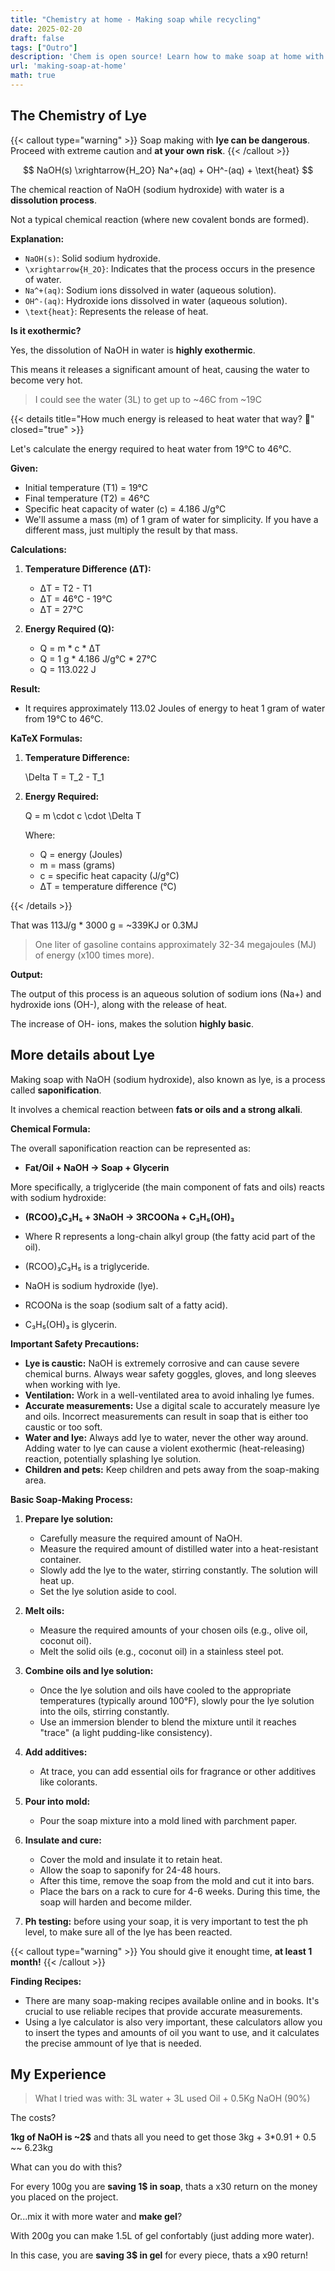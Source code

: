 ```yaml
---
title: "Chemistry at home - Making soap while recycling"
date: 2025-02-20
draft: false
tags: ["Outro"]
description: 'Chem is open source! Learn how to make soap at home with lye, while avoiding waste.'
url: 'making-soap-at-home'
math: true
---
```


## The Chemistry of Lye

{{< callout type="warning" >}}
Soap making with **lye can be dangerous**. Proceed with extreme caution and **at your own risk**.
{{< /callout >}}

$$
NaOH(s) \xrightarrow{H_2O} Na^+(aq) + OH^-(aq) + \text{heat}
$$

The chemical reaction of NaOH (sodium hydroxide) with water is a **dissolution process**.

Not a typical chemical reaction (where new covalent bonds are formed).


**Explanation:**

* `NaOH(s)`: Solid sodium hydroxide.
* `\xrightarrow{H_2O}`: Indicates that the process occurs in the presence of water.
* `Na^+(aq)`: Sodium ions dissolved in water (aqueous solution).
* `OH^-(aq)`: Hydroxide ions dissolved in water (aqueous solution).
* `\text{heat}`: Represents the release of heat.

**Is it exothermic?**

Yes, the dissolution of NaOH in water is **highly exothermic**.

This means it releases a significant amount of heat, causing the water to become very hot.

> I could see the water (3L) to get up to ~46C from ~19C


{{< details title="How much energy is released to heat water that way? 📌" closed="true" >}}

Let's calculate the energy required to heat water from 19°C to 46°C.

**Given:**

* Initial temperature (T1) = 19°C
* Final temperature (T2) = 46°C
* Specific heat capacity of water (c) = 4.186 J/g°C
* We'll assume a mass (m) of 1 gram of water for simplicity. If you have a different mass, just multiply the result by that mass.

**Calculations:**

1.  **Temperature Difference (ΔT):**
    * ΔT = T2 - T1
    * ΔT = 46°C - 19°C
    * ΔT = 27°C

2.  **Energy Required (Q):**
    * Q = m * c * ΔT
    * Q = 1 g * 4.186 J/g°C * 27°C
    * Q = 113.022 J

**Result:**

* It requires approximately 113.02 Joules of energy to heat 1 gram of water from 19°C to 46°C.

**KaTeX Formulas:**

1.  **Temperature Difference:**

    \Delta T = T_2 - T_1

2.  **Energy Required:**

    Q = m \cdot c \cdot \Delta T

    Where:

    * Q = energy (Joules)
    * m = mass (grams)
    * c = specific heat capacity (J/g°C)
    * ΔT = temperature difference (°C)

{{< /details >}}

That was 113J/g * 3000 g = ~339KJ or 0.3MJ

> One liter of gasoline contains approximately 32-34 megajoules (MJ) of energy (x100 times more).



**Output:**

The output of this process is an aqueous solution of sodium ions (Na+) and hydroxide ions (OH-), along with the release of heat.

The increase of OH- ions, makes the solution **highly basic**.


## More details about Lye

Making soap with NaOH (sodium hydroxide), also known as lye, is a process called **saponification**.

It involves a chemical reaction between **fats or oils and a strong alkali**.

**Chemical Formula:**

The overall saponification reaction can be represented as:

* **Fat/Oil + NaOH → Soap + Glycerin**

More specifically, a triglyceride (the main component of fats and oils) reacts with sodium hydroxide:

* **(RCOO)₃C₃H₅ + 3NaOH → 3RCOONa + C₃H₅(OH)₃**

* Where R represents a long-chain alkyl group (the fatty acid part of the oil).
* (RCOO)₃C₃H₅ is a triglyceride.
* NaOH is sodium hydroxide (lye).
* RCOONa is the soap (sodium salt of a fatty acid).
* C₃H₅(OH)₃ is glycerin.

**Important Safety Precautions:**

* **Lye is caustic:** NaOH is extremely corrosive and can cause severe chemical burns. Always wear safety goggles, gloves, and long sleeves when working with lye.
* **Ventilation:** Work in a well-ventilated area to avoid inhaling lye fumes.
* **Accurate measurements:** Use a digital scale to accurately measure lye and oils. Incorrect measurements can result in soap that is either too caustic or too soft.
* **Water and lye:** Always add lye to water, never the other way around. Adding water to lye can cause a violent exothermic (heat-releasing) reaction, potentially splashing lye solution.
* **Children and pets:** Keep children and pets away from the soap-making area.

**Basic Soap-Making Process:**

1.  **Prepare lye solution:**
    * Carefully measure the required amount of NaOH.
    * Measure the required amount of distilled water into a heat-resistant container.
    * Slowly add the lye to the water, stirring constantly. The solution will heat up.
    * Set the lye solution aside to cool.

2.  **Melt oils:**
    * Measure the required amounts of your chosen oils (e.g., olive oil, coconut oil).
    * Melt the solid oils (e.g., coconut oil) in a stainless steel pot.

3.  **Combine oils and lye solution:**
    * Once the lye solution and oils have cooled to the appropriate temperatures (typically around 100°F), slowly pour the lye solution into the oils, stirring constantly.
    * Use an immersion blender to blend the mixture until it reaches "trace" (a light pudding-like consistency).

4.  **Add additives:**
    * At trace, you can add essential oils for fragrance or other additives like colorants.

5.  **Pour into mold:**
    * Pour the soap mixture into a mold lined with parchment paper.

6.  **Insulate and cure:**
    * Cover the mold and insulate it to retain heat.
    * Allow the soap to saponify for 24-48 hours.
    * After this time, remove the soap from the mold and cut it into bars.
    * Place the bars on a rack to cure for 4-6 weeks. During this time, the soap will harden and become milder.

7.   **Ph testing:** before using your soap, it is very important to test the ph level, to make sure all of the lye has been reacted.


{{< callout type="warning" >}}
You should give it enought time, **at least 1 month!**
{{< /callout >}}

**Finding Recipes:**

* There are many soap-making recipes available online and in books. It's crucial to use reliable recipes that provide accurate measurements.
* Using a lye calculator is also very important, these calculators allow you to insert the types and amounts of oil you want to use, and it calculates the precise ammount of lye that is needed.


## My Experience

> What I tried was with: 3L water + 3L used Oil + 0.5Kg NaOH (90%)

The costs?

**1kg of NaOH is ~2$** and thats all you need to get those 3kg + 3*0.91 + 0.5 ~~ 6.23kg

What can you do with this?

For every 100g you are **saving 1$ in soap**, thats a x30 return on the money you placed on the project.

Or...mix it with more water and **make gel**?

With 200g you can make 1.5L of gel confortably (just adding more water).

In this case, you are **saving 3$ in gel** for every piece, thats a x90 return!